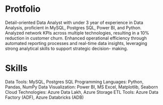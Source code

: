 # Protfolio

Detail-oriented Data Analyst with under 3 year of experience in Data Analysis, proficient in MySQL,
Postgres SQL, Power BI, and Python. Analyzed network KPIs across multiple technologies, resulting in a
10% reduction in customer churn. Enhanced operational efficiency through automated reporting
processes and real-time data insights, leveraging strong analytical skills to support strategic decision-
making.

# Skills

Data Tools: MySQL, Postgres SQL
Programming Languages: Python, Pandas, NumPy
Data Visualization: Power BI, MS Excel, Matplotlib, Seaborn
Cloud Technologies: Azure Data Lakh, Azure Storage
ETL Tools: Azure Data Factory (ADF), Azure Databricks (ADB)
